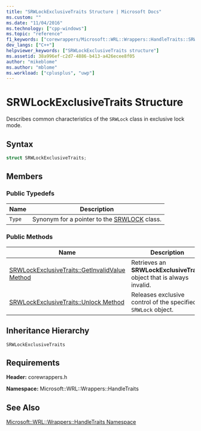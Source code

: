 ```yaml
---
title: "SRWLockExclusiveTraits Structure | Microsoft Docs"
ms.custom: ""
ms.date: "11/04/2016"
ms.technology: ["cpp-windows"]
ms.topic: "reference"
f1_keywords: ["corewrappers/Microsoft::WRL::Wrappers::HandleTraits::SRWLockExclusiveTraits"]
dev_langs: ["C++"]
helpviewer_keywords: ["SRWLockExclusiveTraits structure"]
ms.assetid: 38a996ef-c2d7-4886-b413-a426ecee8f05
author: "mikeblome"
ms.author: "mblome"
ms.workload: ["cplusplus", "uwp"]
---
```

# SRWLockExclusiveTraits Structure
Describes common characteristics of the `SRWLock` class in exclusive lock mode.  
  
## Syntax  
  
```cpp  
struct SRWLockExclusiveTraits;  
```  
  
## Members  
  
### Public Typedefs  
  
|Name|Description|  
|----------|-----------------|  
|`Type`|Synonym for a pointer to the [SRWLOCK](../windows/srwlock-class.md) class.|  
  
### Public Methods  
  
|Name|Description|  
|----------|-----------------|  
|[SRWLockExclusiveTraits::GetInvalidValue Method](../windows/srwlockexclusivetraits-getinvalidvalue-method.md)|Retrieves an **SRWLockExclusiveTraits** object that is always invalid.|  
|[SRWLockExclusiveTraits::Unlock Method](../windows/srwlockexclusivetraits-unlock-method.md)|Releases exclusive control of the specified `SRWLock` object.|  
  
## Inheritance Hierarchy  
 `SRWLockExclusiveTraits`  
  
## Requirements  
 **Header:** corewrappers.h  
  
 **Namespace:** Microsoft::WRL::Wrappers::HandleTraits  
  
## See Also  
 [Microsoft::WRL::Wrappers::HandleTraits Namespace](../windows/microsoft-wrl-wrappers-handletraits-namespace.md)